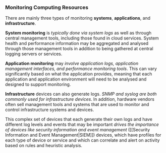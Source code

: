 
### Monitoring Computing Resources

There are mainly three types of monitoring **systems**, **applications**, and **infrastructure**.

**System monitoring** is *typically done via system logs* as well as through central management tools, including those found in cloud services. System health and performance information may be aggregated and analysed through those management tools in addition to being gathered at central logging servers or services.

**Application monitoring** may *involve application logs, application management interfaces, and performance monitoring tools*. This can vary significantly based on what the application provides, meaning that each application and application environment will need to be analysed and designed to support monitoring.

**Infrastructure** devices can also generate logs. *SNMP and syslog are both commonly used for infrastructure devices*. In addition, hardware vendors often sell management tools and systems that are used to monitor and control infrastructure systems and devices.

This complex set of devices that each generate their own logs and have different log levels and events that may be important *drives the importance of devices like security information and event management* ([[Security Information and Event Management|SIEM]]) devices, which have profiles for each type of device or service and which can correlate and alert on activity based on rules and heuristic analysis.
